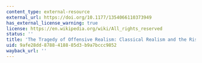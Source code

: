 ```yaml
---
content_type: external-resource
external_url: https://doi.org/10.1177/1354066110373949
has_external_license_warning: true
license: https://en.wikipedia.org/wiki/All_rights_reserved
status: ''
title: 'The Tragedy of Offensive Realism: Classical Realism and the Rise of China'
uid: 9afe28dd-8788-4188-85d3-b9a7bccc9852
wayback_url: ''
---
```

